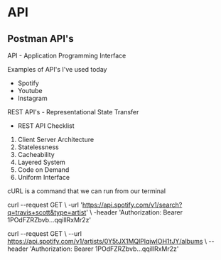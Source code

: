 # API
## Postman API's
API - Application Programming Interface

Examples of API's I've used today
- Spotify
- Youtube
- Instagram

REST API's -
Representational State Transfer

* REST API Checklist
1. Client Server Architecture
2. Statelessness
3. Cacheability
4. Layered System
5. Code on Demand
6. Uniform Interface


cURL is a command that we can run from our terminal

curl --request GET \ -url 'https://api.spotify.com/v1/search?q=travis+scott&type=artist' \ -header 'Authorization: Bearer 1POdFZRZbvb...qqillRxMr2z'

curl --request GET \ --url https://api.spotify.com/v1/artists/0Y5tJX1MQlPlqiwlOH1tJY/albums \ --header 'Authorization: Bearer 1POdFZRZbvb...qqillRxMr2z'